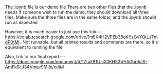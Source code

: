 The .ipynb file is our demo file
There are two other files that the .ipynb needs
If someone wish to run the demo, they should download all three files,
Make sure the three files are in the same folder, and the .ipynb should run as expected


However, it is much easier to just use this link---
https://colab.research.google.com/drive/1mEK4H2VPEb38oKYzGvYQtLJTmdP0tMl_ 
Not runnable, but all printed results and comments are there, so it's equivalent to running the file


Also, link to our final report---
https://docs.google.com/document/d/1Zta3B1UlcX0KH53VHAGbp5JS-AmFk0cJ34Vmav9MIIo/edit#
